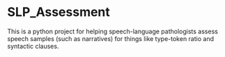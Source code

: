 # SLP_Assessment
This is a python project for helping speech-language pathologists assess speech samples (such as narratives) for things like type-token ratio and syntactic clauses.
